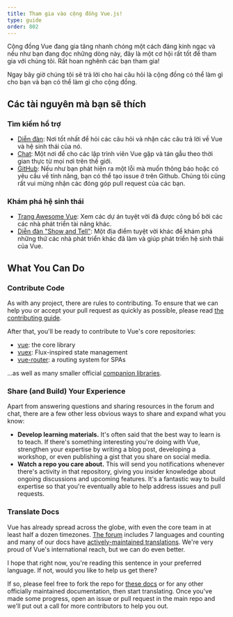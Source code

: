 ```yaml
---
title: Tham gia vào cộng đồng Vue.js!
type: guide
order: 802
---
```


Cộng đồng Vue đang gia tăng nhanh chóng một cách đáng kinh ngạc và nếu như bạn đang đọc những dòng này, đây là một cơ hội rất tốt để tham gia với chúng tôi. Rất hoan nghênh các bạn tham gia!

Ngay bây giờ chúng tôi sẽ trả lời cho hai câu hỏi là cộng đồng có thể làm gì cho bạn và bạn có thể làm gì cho cộng đồng.

## Các tài nguyên mà bạn sẽ thích

### Tìm kiếm hổ trợ

- [Diễn đàn](https://forum.vuejs.org/): Nơi tốt nhất để hỏi các câu hỏi và nhận các câu trả lời về Vue và hệ sinh thái của nó.
- [Chat](https://chat.vuejs.org/): Một nơi để cho các lập trình viên Vue gặp và tán gẫu theo thời gian thực từ mọi nơi trên thế giới.
- [GitHub](https://github.com/vuejs): Nếu như bạn phát hiện ra một lỗi mà muốn thông báo hoặc có yêu cầu về tính năng, bạn có thể tạo issue ở trên Github. Chúng tôi cũng rất vui mừng nhận các đóng góp pull request của các bạn.

### Khám phá hệ sinh thái

- [Trang Awesome Vue](https://github.com/vuejs/awesome-vue): Xem các dự án tuyệt vời đã được công bố bởi các các nhà phát triển tài năng khác.
- [Diễn đàn "Show and Tell"](https://forum.vuejs.org/c/show-and-tell): Một địa điểm tuyệt vời khác để khám phá những thứ các nhà phát triển khác đã làm và giúp phát triển hệ sinh thái của Vue.

## What You Can Do

### Contribute Code

As with any project, there are rules to contributing. To ensure that we can help you or accept your pull request as quickly as possible, please read [the contributing guide](https://github.com/vuejs/vue/blob/dev/.github/CONTRIBUTING.md).

After that, you'll be ready to contribute to Vue's core repositories:

- [vue](https://github.com/vuejs/vue): the core library
- [vuex](https://github.com/vuejs/vuex): Flux-inspired state management
- [vue-router](https://github.com/vuejs/vue-router): a routing system for SPAs

...as well as many smaller official [companion libraries](https://github.com/vuejs).

### Share (and Build) Your Experience

Apart from answering questions and sharing resources in the forum and chat, there are a few other less obvious ways to share and expand what you know:

- **Develop learning materials.** It's often said that the best way to learn is to teach. If there's something interesting you're doing with Vue, strengthen your expertise by writing a blog post, developing a workshop, or even publishing a gist that you share on social media.
- **Watch a repo you care about.** This will send you notifications whenever there's activity in that repository, giving you insider knowledge about ongoing discussions and upcoming features. It's a fantastic way to build expertise so that you're eventually able to help address issues and pull requests.

### Translate Docs

Vue has already spread across the globe, with even the core team in at least half a dozen timezones. [The forum](https://forum.vuejs.org/) includes 7 languages and counting and many of our docs have [actively-maintained translations](https://github.com/vuejs?utf8=%E2%9C%93&query=vuejs.org). We're very proud of Vue's international reach, but we can do even better.

I hope that right now, you're reading this sentence in your preferred language. If not, would you like to help us get there?

If so, please feel free to fork the repo for [these docs](https://github.com/vuejs/vuejs.org/) or for any other officially maintained documentation, then start translating. Once you've made some progress, open an issue or pull request in the main repo and we'll put out a call for more contributors to help you out.
